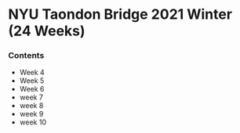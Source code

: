 # NYU Taondon Bridge 2021 Winter (24 Weeks) 


### Contents
- Week 4
- Week 5
- Week 6
- week 7
- week 8
- week 9
- week 10